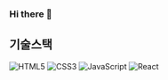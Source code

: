 ### Hi there 👋

<!--
**sanghyuk95/sanghyuk95** is a ✨ _special_ ✨ repository because its `README.md` (this file) appears on your GitHub profile.

Here are some ideas to get you started:

- 🔭 I’m currently working on ...
- 🌱 I’m currently learning ...
- 👯 I’m looking to collaborate on ...
- 🤔 I’m looking for help with ...
- 💬 Ask me about ...
- 📫 How to reach me: ...
- 😄 Pronouns: ...
- ⚡ Fun fact: ...
-->
## 기술스택
![HTML5](https://img.shields.io/badge/-HTML5-red?style=for-the-badge&logo=HTML5&logoColor=ffffff)
![CSS3](https://img.shields.io/badge/-CSS3-blue?style=for-the-badge&logo=CSS3&logoColor=ffffff)
![JavaScript](https://img.shields.io/badge/-JavaScript-yellow?style=for-the-badge&logo=JavaScript&logoColor=ffffff)
![React](https://img.shields.io/badge/-React-2E9AFE?style=for-the-badge&logo=React&logoColor=ffffff)





